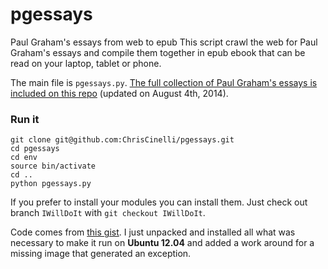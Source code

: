 pgessays
========

Paul Graham's essays from web to epub
This script crawl the web for Paul Graham's essays and compile them together in epub ebook that can be read on your laptop, tablet or phone.

The main file is `pgessays.py`. [The full collection of Paul Graham's essays is included on this repo](https://github.com/ChrisCinelli/pgessays/raw/master/Paul%20Graham's%20Essays.epub) (updated on August 4th, 2014).

### Run it

```
git clone git@github.com:ChrisCinelli/pgessays.git
cd pgessays
cd env
source bin/activate
cd ..
python pgessays.py
```
If you prefer to install your modules you can install them. Just check out branch `IWillDoIt`  with `git checkout IWillDoIt`.

Code comes from [this gist](https://gist.github.com/goc9000/4287475). 
I just unpacked and installed all what was necessary to make it run on **Ubuntu 12.04** and added a work around for a missing image that generated an exception.
